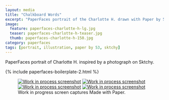 ```yaml
---
layout: media
title: "Chalkboard Words"
excerpt: "PaperFaces portrait of the Charlotte H. drawn with Paper by 53 on an iPad."
image: 
  feature: paperfaces-charlotte-h-lg.jpg
  teaser: paperfaces-charlotte-h-teaser.jpg
  thumb: paperfaces-charlotte-h-150.jpg
category: paperfaces
tags: [portrait, illustration, paper by 53, sktchy]
---
```


PaperFaces portrait of Charlotte H. inspired by a photograph on Sktchy.

{% include paperfaces-boilerplate-2.html %}

<figure class="third">
  <a href="{{ site.url }}/images/paperfaces-charlotte-h-process-1-lg.jpg"><img src="{{ site.url }}/images/paperfaces-charlotte-h-process-1-600.jpg" alt="Work in process screenshot"></a>
  <a href="{{ site.url }}/images/paperfaces-charlotte-h-process-2-lg.jpg"><img src="{{ site.url }}/images/paperfaces-charlotte-h-process-2-600.jpg" alt="Work in process screenshot"></a>
  <a href="{{ site.url }}/images/paperfaces-charlotte-h-process-3-lg.jpg"><img src="{{ site.url }}/images/paperfaces-charlotte-h-process-3-600.jpg" alt="Work in process screenshot"></a>
  <a href="{{ site.url }}/images/paperfaces-charlotte-h-process-4-lg.jpg"><img src="{{ site.url }}/images/paperfaces-charlotte-h-process-4-600.jpg" alt="Work in process screenshot"></a>
  <figcaption>Work in progress screen captures Made with Paper.</figcaption>
</figure>